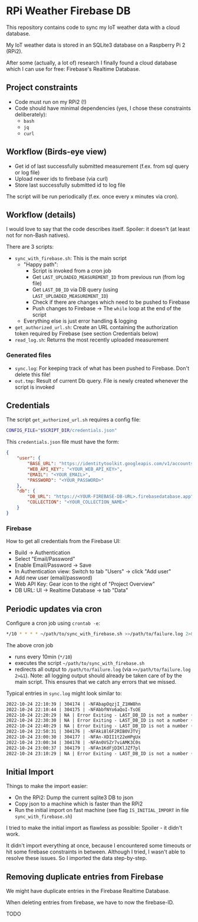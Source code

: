 # RPi Weather Firebase DB

This repository contains code to sync my IoT weather data with a cloud database.

My IoT weather data is stored in an SQLite3 database on a Raspberry Pi 2 (RPi2).

After some (actually, a lot of) research I finally found a cloud database which I can use for free:
Firebase's Realtime Database.

## Project constraints

- Code must run on my RPi2 (!)
- Code should have minimal dependencies (yes, I chose these constraints deliberately):
    - `bash`
    - `jq`
    - `curl`

## Workflow (Birds-eye view)

- Get id of last successfully submitted measurement (f.ex. from sql query or log file)
- Upload newer ids to firebase (via curl)
- Store last successfully submitted id to log file

The script will be run periodically (f.ex. once every x minutes via cron).

## Workflow (details)

I would love to say that the code describes itself. Spoiler: it doesn't (at least not for non-Bash natives).

There are 3 scripts:

- `sync_with_firebase.sh`: This is the main script
  - "Happy path":
    - Script is invoked from a cron job
    - Get `LAST_UPLOADED_MEASUREMENT_ID` from previous run (from log file)
    - Get `LAST_DB_ID` via DB query (using `LAST_UPLOADED_MEASUREMENT_ID`)
    - Check if there are changes which need to be pushed to Firebase
    - Push changes to Firebase -> The `while` loop at the end of the script
  - Everything else is just error handling & logging
- `get_authorized_url.sh`: Create an URL containing the authorization token required by Firebase (see section Credentials below)
- `read_log.sh`: Returns the most recently uploaded measurement

### Generated files

- `sync.log`: For keeping track of what has been pushed to Firebase. Don't delete this file!
- `out.tmp`: Result of current Db query. File is newly created whenever the script is invoked

## Credentials

The script `get_authorized_url.sh` requires a config file:

```sh
CONFIG_FILE="$SCRIPT_DIR/credentials.json"
```

This `credentials.json` file must have the form:

```json
{
    "user": {
        "BASE_URL": "https://identitytoolkit.googleapis.com/v1/accounts:signInWithPassword?key=",
        "WEB_API_KEY": "<YOUR_WEB_API_KEY>",
        "EMAIL": "<YOUR_EMAIL>",
        "PASSWORD": "<YOUR_PASSWORD>"
    },
    "db": {
        "DB_URL": "https://<YOUR-FIREBASE-DB-URL>.firebasedatabase.app",
        "COLLECTION": "<YOUR_COLLECTION_NAME>"
    }
}
```

### Firebase

How to get all credentials from the Firebase UI:

- Build -> Authentication
- Select "Email/Password"
- Enable Email/Password -> Save
- In Authentication view: Switch to tab "Users" -> click "Add user"
- Add new user (email/password)
- Web API Key: Gear icon to the right of "Project Overview"
- DB URL: UI -> Realtime Database -> tab "Data"

## Periodic updates via cron

Configure a cron job using `crontab -e`:

```sh
*/10 * * * * ~/path/to/sync_with_firebase.sh >>/path/to/failure.log 2>&1
```

The above cron job

- runs every 10min (`*/10`)
- executes the script `~/path/to/sync_with_firebase.sh`
- redirects all output to `/path/to/failure.log` (via `>>/path/to/failure.log 2>&1`). Note: all logging output should already be taken care of by the main script. This ensures that we catch any errors that we missed.

Typical entries in `sync.log` might look similar to:

```txt
2022-10-24 22:10:39 | 304174 | -NFAbapOqzjI_Z1HW8hn
2022-10-24 22:10:44 | 304175 | -NFAbbfNYo6aQoI-TsOE
2022-10-24 22:20:29 | NA | Error Exiting - LAST_DB_ID is not a number (happens when the DB query returns no results...). The query was:  SELECT * FROM temperatures WHERE id > 304175
2022-10-24 22:30:30 | NA | Error Exiting - LAST_DB_ID is not a number (happens when the DB query returns no results...). The query was:  SELECT * FROM temperatures WHERE id > 304175
2022-10-24 22:40:29 | NA | Error Exiting - LAST_DB_ID is not a number (happens when the DB query returns no results...). The query was:  SELECT * FROM temperatures WHERE id > 304175
2022-10-24 22:50:31 | 304176 | -NFAki8l6F2RIB0VJTVj
2022-10-24 23:00:30 | 304177 | -NFAn-XDII1t22eHPgUx
2022-10-24 23:00:34 | 304178 | -NFAn0VSZr7viAMK3C0s
2022-10-24 23:00:37 | 304179 | -NFAn1KdFjDIKlJZf7pl
2022-10-24 23:10:29 | NA | Error Exiting - LAST_DB_ID is not a number (happens when the DB query returns no results...). The query was:  SELECT * FROM temperatures WHERE id > 304179
```

## Initial Import

Things to make the import easier:

- On the RPi2: Dump the current sqlite3 DB to json
- Copy json to a machine which is faster than the RPi2
- Run the initial import on fast machine (see flag `IS_INITIAL_IMPORT` in file `sync_with_firebase.sh`)

I tried to make the initial import as flawless as possible: Spoiler - it didn't work. 

It didn't import everything at once, because I encountered some timeouts or hit some firebase constraints in between. Although I tried, I wasn't able to resolve these issues. So I imported the data step-by-step.

## Removing duplicate entries from Firebase

We might have duplicate entries in the Firebase Realtime Database.

When deleting entries from firebase, we have to now the firebase-ID.

TODO

